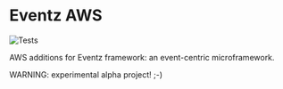 # Eventz AWS
![Tests](https://github.com/danballance/eventz-aws/workflows/Tests/badge.svg)

AWS additions for Eventz framework: an event-centric microframework.

WARNING: experimental alpha project! ;-)